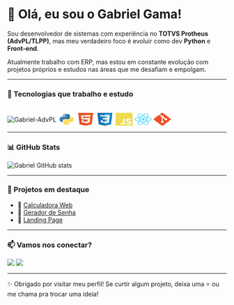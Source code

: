 # 👋 Olá, eu sou o Gabriel Gama!

Sou desenvolvedor de sistemas com experiência no **TOTVS Protheus (AdvPL/TLPP)**, mas meu verdadeiro foco é evoluir como dev **Python** e **Front-end**.

Atualmente trabalho com ERP, mas estou em constante evolução com projetos próprios e estudos nas áreas que me desafiam e empolgam.

---

### 🧠 Tecnologias que trabalho e estudo

<div style="display: inline_block"><br>
  <img align="center" alt="Gabriel-AdvPL" height="30" width="40" src="https://img.icons8.com/color/48/source-code.png" title="AdvPL / TLPP">
  <img align="center" alt="Gabriel-Python" height="30" width="40" src="https://raw.githubusercontent.com/devicons/devicon/master/icons/python/python-original.svg">
  <img align="center" alt="Gabriel-HTML" height="30" width="40" src="https://raw.githubusercontent.com/devicons/devicon/master/icons/html5/html5-original.svg">
  <img align="center" alt="Gabriel-CSS" height="30" width="40" src="https://raw.githubusercontent.com/devicons/devicon/master/icons/css3/css3-original.svg">
  <img align="center" alt="Gabriel-JS" height="30" width="40" src="https://raw.githubusercontent.com/devicons/devicon/master/icons/javascript/javascript-plain.svg">
  <img align="center" alt="Gabriel-React" height="30" width="40" src="https://raw.githubusercontent.com/devicons/devicon/master/icons/react/react-original.svg">
  <img align="center" alt="Gabriel-Git" height="30" width="40" src="https://raw.githubusercontent.com/devicons/devicon/master/icons/git/git-original.svg">
</div>

---

### 📊 GitHub Stats

![Gabriel GitHub stats](https://github-readme-stats.vercel.app/api?username=gabreeugm&show_icons=true&theme=radical)

---

### 🌱 Projetos em destaque

- 🔸 [Calculadora Web](https://github.com/gabreeugm/CalculadoraWeb)
- 🔸 [Gerador de Senha](https://github.com/gabreeugm/GeradorDeSenha)
- 🔸 [Landing Page](https://github.com/gabreeugm/LandingPage)

---

### 📫 Vamos nos conectar?

<div> 
  <a href="https://www.linkedin.com/in/gabrielvgama/" target="_blank"><img src="https://img.shields.io/badge/-LinkedIn-%230077B5?style=for-the-badge&logo=linkedin&logoColor=white" target="_blank"></a> 
  <a href = "mailto:gabrielvictorgama@gmail.com"><img src="https://img.shields.io/badge/-Gmail-%23333?style=for-the-badge&logo=gmail&logoColor=white" target="_blank"></a>
  <!-- Adicione YouTube, Instagram ou outra rede se quiser -->
</div>

---

✨ Obrigado por visitar meu perfil! Se curtir algum projeto, deixa uma ⭐ ou me chama pra trocar uma ideia!
